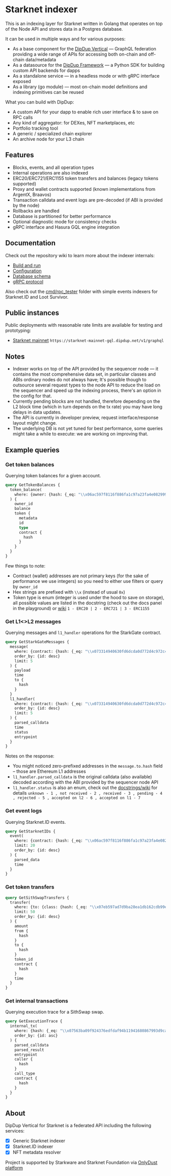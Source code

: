 # Starknet indexer
This is an indexing layer for Starknet written in Golang that operates on top of the Node API and stores data in a Postgres database.  

It can be used in multiple ways and for various purposes:
- As a base component for the [DipDup Vertical](https://dipdup.io) — GraphQL federation providing a wide range of APIs for accessing both on-chain and off-chain data/metadata
- As a datasource for the [DipDup Framework](https://dipdup.io) — a Python SDK for building custom API backends for dapps
- As a standalone service — in a headless mode or with gRPC interface exposed
- As a library (go module) — most on-chain model definitions and indexing primitives can be reused

What you can build with DipDup:
- A custom API for your dapp to enable rich user interface & to save on RPC calls
- Any kind of aggregator: for DEXes, NFT marketplaces, etc
- Portfolio tracking tool
- A generic / specialized chain explorer
- An archive node for your L3 chain

## Features
- Blocks, events, and all operation types
- Internal operations are also indexed
- ERC20/ERC721/ERC1155 token transfers and balances (legacy tokens supported)
- Proxy and wallet contracts supported (known implementations from ArgentX, Braavos)
- Transaction calldata and event logs are pre-decoded (if ABI is provided by the node)
- Rollbacks are handled
- Database is partitioned for better performance
- Optional diagnostic mode for consistency checks
- gRPC interface and Hasura GQL engine integration

## Documentation
Check out the repository wiki to learn more about the indexer internals:
- [Build and run](https://github.com/dipdup-io/starknet-indexer/wiki/Configuration-and-building#building)
- [Configuration](https://github.com/dipdup-io/starknet-indexer/wiki/Configuration-and-building)
- [Database schema](https://github.com/dipdup-io/starknet-indexer/wiki/Database-structure)
- [gRPC protocol](https://github.com/dipdup-io/starknet-indexer/wiki/gRPC-protocol)

Also check out the [cmd/rpc_tester](https://github.com/dipdup-io/starknet-indexer/tree/master/cmd/rpc_tester) folder with simple events indexers for Starknet.ID and Loot Survivor.

## Public instances
Public deployments with reasonable rate limits are available for testing and prototyping:
- [Starknet mainnet](https://ide.dipdup.io/?resource=mainnet.starknet.dipdup.net/v1/graphql) `https://starknet-mainnet-gql.dipdup.net/v1/graphql`

## Notes
- Indexer works on top of the API provided by the sequencer node — it contains the most comprehensive data set, in particular classes and ABIs ordinary nodes do not always have; It's possible though to outsource several request types to the node API to reduce the load on the sequencer and speed up the indexing process, there's an option in the config for that.
- Currently pending blocks are not handled, therefore depending on the L2 block time (which in turn depends on the tx rate) you may have long delays in data updates.
- The API is currently in developer preview, request interface/response layout might change.  
- The underlying DB is not yet tuned for best performance, some queries might take a while to execute: we are working on improving that.

## Example queries

### Get token balances

Querying token balances for a given account.

```graphql
query GetTokenBalances {
  token_balance(
    where: {owner: {hash: {_eq: "\\x06ac597f8116f886fa1c97a23fa4e08299975ecaf6b598873ca6792b9bbfb678"}}}
  ) {
    owner_id
    balance
    token {
      metadata
      id
      type
      contract {
        hash
      }
    }
  }
}
```

Few things to note:
- Contract (wallet) addresses are not primary keys (for the sake of performance we use integers) so you need to either use filters or query by `owner_id`
- Hex strings are prefixed with `\\x` (instead of usual `0x`)
- Token type is enum (integer is used under the hood to save on storage), all possible values are listed in the docstring (check out the docs panel in the playground) or [wiki](https://github.com/dipdup-io/starknet-indexer/wiki/Database-structure#token) `1 - ERC20 | 2 - ERC721 | 3 - ERC1155`

### Get L1<>L2 messages

Querying messages and `l1_handler` operations for the StarkGate contract.

```graphql
query GetStarkGateMessages {
  message(
    where: {contract: {hash: {_eq: "\\x073314940630fd6dcda0d772d4c972c4e0a9946bef9dabf4ef84eda8ef542b82"}}}
    order_by: {id: desc}
    limit: 5
  ) {
    payload
    time
    to {
      hash
    }
  }
  l1_handler(
    where: {contract: {hash: {_eq: "\\x073314940630fd6dcda0d772d4c972c4e0a9946bef9dabf4ef84eda8ef542b82"}}}
    order_by: {id: desc}
    limit: 5
  ) {
    parsed_calldata
    time
    status
    entrypoint
  }
}
```

Notes on the response:
- You might noticed zero-prefixed addresses in the `message.to.hash` field – those are Ethereum L1 addresses
- `l1_handler.parsed_calldata` is the original calldata (also available) decoded according with the ABI provided by the sequencer node API
- `l1_handler.status` is also an enum, check out the [docstrings/wiki](https://github.com/dipdup-io/starknet-indexer/wiki/Database-structure#l1_handler) for details `unknown - 1 , not received - 2 , received - 3 , pending - 4 , rejected - 5 , accepted on l2 - 6 , accepted on l1 - 7`

### Get event logs

Querying Starknet.ID events.

```graphql
query GetStarknetIDs {
  event(
    where: {contract: {hash: {_eq: "\\x06ac597f8116f886fa1c97a23fa4e08299975ecaf6b598873ca6792b9bbfb678"}}, name: {_eq: "domain_to_addr_update"}}
    limit: 20
    order_by: {id: desc}
  ) {
    parsed_data
    time
  }
}

```

### Get token transfers

```graphql
query GetSithSwapTransfers {
  transfer(
    where: {to: {class: {hash: {_eq: "\\x07eb597ad7d9ba28ea1db162cdb99e265fe22bcb00e9b690e188c2203de9e005"}}}}
    limit: 50
    order_by: {id: desc}
  ) {
    amount
    from {
      hash
    }
    to {
      hash
    }
    token_id
    contract {
      hash
    }
    time
  }
}
```

### Get internal transactions

Querying execution trace for a SithSwap swap.

```graphql
query GetExecutionTrace {
  internal_tx(
    where: {hash: {_eq: "\\x07563ba09f924376edfdaf94b11941680867993d9caf271ae791ff4e89740177"}}
    order_by: {id: asc}
  ) {
    parsed_calldata
    parsed_result
    entrypoint
    caller {
      hash
    }
    call_type
    contract {
      hash
    }
  }
}
```

## About

DipDup Vertical for Starknet is a federated API including the following services:
- [x] Generic Starknet indexer
- [x] Starknet.ID indexer
- [X] NFT metadata resolver

Project is supported by Starkware and Starknet Foundation via [OnlyDust platform](https://app.onlydust.com/p/dipdup)

